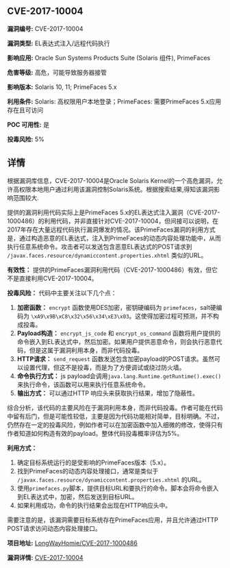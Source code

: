 ## CVE-2017-10004

**漏洞编号:** CVE-2017-10004

**漏洞类型:** EL表达式注入/远程代码执行

**影响应用:** Oracle Sun Systems Products Suite (Solaris 组件), PrimeFaces

**危害等级:** 高危，可能导致服务器接管

**影响版本:** Solaris 10, 11; PrimeFaces 5.x

**利用条件:** Solaris: 高权限用户本地登录；PrimeFaces: 需要PrimeFaces 5.x应用存在且可访问

**POC 可用性:** 是

**投毒风险:** 5%

## 详情

根据漏洞库信息，CVE-2017-10004是Oracle Solaris Kernel的一个高危漏洞，允许高权限本地用户通过利用该漏洞控制Solaris系统。根据搜索结果,得知该漏洞影响范围较大.

提供的漏洞利用代码实际上是PrimeFaces 5.x的EL表达式注入漏洞（CVE-2017-1000486）的利用代码，并非直接针对CVE-2017-10004，但间接可以说明，在2017年存在大量远程代码执行漏洞爆发的情况。该PrimeFaces漏洞的利用方式是，通过构造恶意的EL表达式，注入到PrimeFaces的动态内容处理功能中，从而执行任意系统命令。攻击者可以发送包含恶意EL表达式的POST请求到 `/javax.faces.resource/dynamiccontent.properties.xhtml` 类似的URL。

**有效性：** 提供的PrimeFaces漏洞利用代码（CVE-2017-1000486）有效，但它不是直接利用CVE-2017-10004。

**投毒风险：** 代码中主要关注以下几个点：

1.  **加密函数：** `encrypt` 函数使用DES加密，密钥硬编码为 `primefaces`，salt硬编码为 `\xA9\x9B\xC8\x32\x56\x34\xE3\x03`。这使得加密过程可预测，并不构成投毒。
2.  **Payload构造：** `encrypt_js_code` 和 `encrypt_os_command` 函数将用户提供的命令嵌入到EL表达式中，然后加密。如果用户提供恶意命令，则会执行恶意代码，但是这属于漏洞利用本身，而非代码投毒。
3.  **HTTP请求：** `send_request` 函数发送包含加密payload的POST请求。虽然可以设置代理，但这不是投毒，而是为了方便调试或绕过防火墙。
4.  **命令执行方式：** js payload会调用`java.lang.Runtime.getRuntime().exec()`来执行命令，该函数可以用来执行任意系统命令。 
5.  **输出方式：** 可以通过HTTP 响应头来获取执行结果，增加了隐蔽性。

综合分析，该代码的主要风险在于漏洞利用本身，而非代码投毒。作者可能在代码中留有后门，但是可能性较低，主要是因为代码功能相对简单，目标明确。不过，仍然存在一定的投毒风险，例如作者可以在加密函数中加入细微的修改，使得只有作者知道如何构造有效的payload。整体代码投毒概率评估为5%。

**利用方式：**

1.  确定目标系统运行的是受影响的PrimeFaces版本（5.x）。
2.  找到PrimeFaces的动态内容处理接口，通常是类似于 `/javax.faces.resource/dynamiccontent.properties.xhtml` 的URL。
3.  使用`primefaces.py`脚本，提供目标URL和要执行的命令。脚本会将命令嵌入到EL表达式中，加密，然后发送到目标URL。
4.  如果利用成功，命令的执行结果会出现在HTTP响应头中。

需要注意的是，该漏洞需要目标系统存在PrimeFaces应用，并且允许通过HTTP POST请求访问动态内容处理接口。

**项目地址:** [LongWayHomie/CVE-2017-1000486](https://github.com/LongWayHomie/CVE-2017-1000486)

**漏洞详情:** [CVE-2017-10004](https://nvd.nist.gov/vuln/detail/CVE-2017-10004)